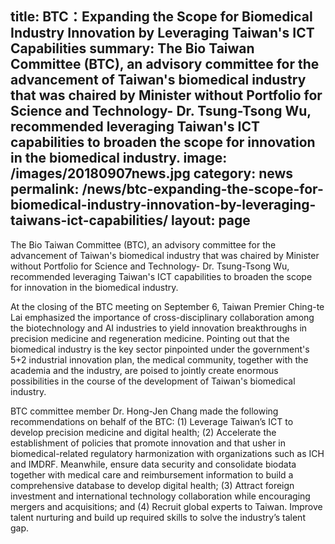 title: BTC：Expanding the Scope for Biomedical Industry Innovation by Leveraging Taiwan's ICT Capabilities
summary: The Bio Taiwan Committee (BTC), an advisory committee for the advancement of Taiwan's biomedical industry that was chaired by Minister without Portfolio for Science and Technology- Dr. Tsung-Tsong Wu, recommended leveraging Taiwan's ICT capabilities to broaden the scope for innovation in the biomedical industry.
image: /images/20180907news.jpg
category: news
permalink: /news/btc-expanding-the-scope-for-biomedical-industry-innovation-by-leveraging-taiwans-ict-capabilities/
layout: page
---

The Bio Taiwan Committee (BTC), an advisory committee for the advancement of Taiwan's biomedical industry that was chaired by Minister without Portfolio for Science and Technology- Dr. Tsung-Tsong Wu, recommended leveraging Taiwan's ICT capabilities to broaden the scope for innovation in the biomedical industry.

At the closing of the BTC meeting on September 6, Taiwan Premier Ching-te Lai emphasized the importance of cross-disciplinary collaboration among the biotechnology and AI industries to yield innovation breakthroughs in precision medicine and regeneration medicine. Pointing out that the biomedical industry is the key sector pinpointed under the government's 5+2 industrial innovation plan, the medical community, together with the academia and the industry, are poised to jointly create enormous possibilities in the course of the development of Taiwan's biomedical industry. 

BTC committee member Dr. Hong-Jen Chang made the following recommendations on behalf of the BTC:  (1) Leverage Taiwan’s ICT to develop precision medicine and digital health; (2) Accelerate the establishment of policies that promote innovation and that usher in biomedical-related regulatory harmonization with organizations such as ICH and IMDRF. Meanwhile, ensure data security and consolidate biodata together with medical care and reimbursement information to build a comprehensive database to develop digital health; (3) Attract foreign investment and international technology collaboration while encouraging mergers and acquisitions; and (4) Recruit global experts to Taiwan.  Improve talent nurturing and build up required skills to solve the industry’s talent gap.
